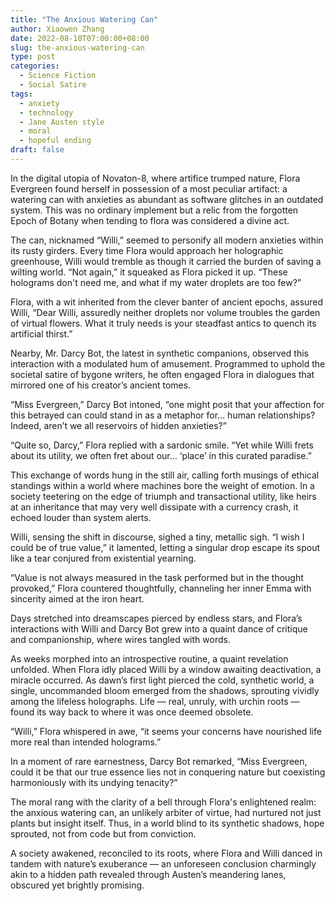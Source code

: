 ```yaml
---
title: "The Anxious Watering Can"
author: Xiaowen Zhang
date: 2022-08-10T07:00:00+08:00
slug: the-anxious-watering-can
type: post
categories:
  - Science Fiction
  - Social Satire
tags:
  - anxiety
  - technology
  - Jane Austen style
  - moral
  - hopeful ending
draft: false
---
```


In the digital utopia of Novaton-8, where artifice trumped nature, Flora Evergreen found herself in possession of a most peculiar artifact: a watering can with anxieties as abundant as software glitches in an outdated system. This was no ordinary implement but a relic from the forgotten Epoch of Botany when tending to flora was considered a divine act.

The can, nicknamed “Willi,” seemed to personify all modern anxieties within its rusty girders. Every time Flora would approach her holographic greenhouse, Willi would tremble as though it carried the burden of saving a wilting world. “Not again,” it squeaked as Flora picked it up. “These holograms don't need me, and what if my water droplets are too few?”

Flora, with a wit inherited from the clever banter of ancient epochs, assured Willi, “Dear Willi, assuredly neither droplets nor volume troubles the garden of virtual flowers. What it truly needs is your steadfast antics to quench its artificial thirst.”

Nearby, Mr. Darcy Bot, the latest in synthetic companions, observed this interaction with a modulated hum of amusement. Programmed to uphold the societal satire of bygone writers, he often engaged Flora in dialogues that mirrored one of his creator’s ancient tomes.

“Miss Evergreen,” Darcy Bot intoned, “one might posit that your affection for this betrayed can could stand in as a metaphor for… human relationships? Indeed, aren’t we all reservoirs of hidden anxieties?”

“Quite so, Darcy,” Flora replied with a sardonic smile. “Yet while Willi frets about its utility, we often fret about our... ‘place’ in this curated paradise.”

This exchange of words hung in the still air, calling forth musings of ethical standings within a world where machines bore the weight of emotion. In a society teetering on the edge of triumph and transactional utility, like heirs at an inheritance that may very well dissipate with a currency crash, it echoed louder than system alerts.

Willi, sensing the shift in discourse, sighed a tiny, metallic sigh. “I wish I could be of true value,” it lamented, letting a singular drop escape its spout like a tear conjured from existential yearning.

“Value is not always measured in the task performed but in the thought provoked,” Flora countered thoughtfully, channeling her inner Emma with sincerity aimed at the iron heart.

Days stretched into dreamscapes pierced by endless stars, and Flora’s interactions with Willi and Darcy Bot grew into a quaint dance of critique and companionship, where wires tangled with words.

As weeks morphed into an introspective routine, a quaint revelation unfolded. When Flora idly placed Willi by a window awaiting deactivation, a miracle occurred. As dawn’s first light pierced the cold, synthetic world, a single, uncommanded bloom emerged from the shadows, sprouting vividly among the lifeless holographs. Life — real, unruly, with urchin roots — found its way back to where it was once deemed obsolete.

“Willi,” Flora whispered in awe, “it seems your concerns have nourished life more real than intended holograms.”

In a moment of rare earnestness, Darcy Bot remarked, “Miss Evergreen, could it be that our true essence lies not in conquering nature but coexisting harmoniously with its undying tenacity?”

The moral rang with the clarity of a bell through Flora's enlightened realm: the anxious watering can, an unlikely arbiter of virtue, had nurtured not just plants but insight itself. Thus, in a world blind to its synthetic shadows, hope sprouted, not from code but from conviction.

A society awakened, reconciled to its roots, where Flora and Willi danced in tandem with nature’s exuberance — an unforeseen conclusion charmingly akin to a hidden path revealed through Austen’s meandering lanes, obscured yet brightly promising.